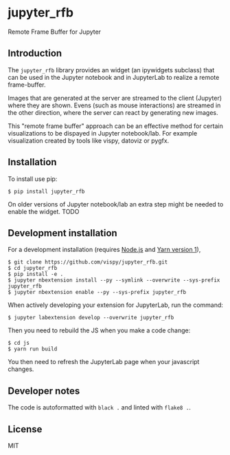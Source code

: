# jupyter_rfb

Remote Frame Buffer for Jupyter

## Introduction

The `jupyter_rfb` library provides an widget (an ipywidgets subclass)
that can be used in the Jupyter notebook and in JupyterLab to realize
a remote frame-buffer.

Images that are generated at the server are streamed to the client
(Jupyter) where they are shown. Evens (such as mouse interactions) are
streamed in the other direction, where the server can react by generating
new images.

This "remote frame buffer" approach can be an effective method for certain
visualizations to be dispayed in Jupyter notebook/lab. For example
visualization created by tools like vispy, datoviz or pygfx.


## Installation

To install use pip:

    $ pip install jupyter_rfb

On older versions of Jupyter notebook/lab an extra step might be needed
to enable the widget. TODO


## Development installation

For a development installation (requires [Node.js](https://nodejs.org) and [Yarn version 1](https://classic.yarnpkg.com/)),

    $ git clone https://github.com/vispy/jupyter_rfb.git
    $ cd jupyter_rfb
    $ pip install -e .
    $ jupyter nbextension install --py --symlink --overwrite --sys-prefix jupyter_rfb
    $ jupyter nbextension enable --py --sys-prefix jupyter_rfb

When actively developing your extension for JupyterLab, run the command:

    $ jupyter labextension develop --overwrite jupyter_rfb

Then you need to rebuild the JS when you make a code change:

    $ cd js
    $ yarn run build

You then need to refresh the JupyterLab page when your javascript changes.


## Developer notes

The code is autoformatted with `black .` and linted with `flake8 .`.


## License

MIT
